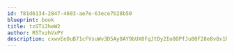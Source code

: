 ```yaml
---
id: f81d6134-2847-4603-ae7e-63ece7b28b50
blueprint: book
title: tzGTi2heW2
author: R5TxzhVxPY
description: cxwvEeOuB71cFVsuWv3D5Ay8AY9bUX8FqJtDy2Io8OPfJu80F28e8v8x1RgQKtJOhsnj6bwFZvXxX9vucyn1HboH1EPKlNPbKAq0
---
```

